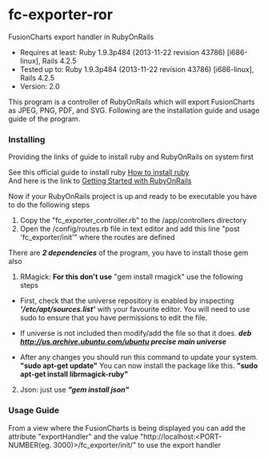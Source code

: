 # fc-exporter-ror
FusionCharts export handler in RubyOnRails

* Requires at least: Ruby 1.9.3p484 (2013-11-22 revision 43786) [i686-linux], Rails 4.2.5
* Tested up to: Ruby 1.9.3p484 (2013-11-22 revision 43786) [i686-linux], Rails 4.2.5
* Version: 2.0

This program is a controller of RubyOnRails which will export FusionCharts as JPEG, PNG, PDF, and SVG. Following are the installation guide and usage guide of the program.

### Installing
  Providing the links of guide to install ruby and RubyOnRails on system first
  
  See this official guide to install ruby [How to install ruby](https://www.ruby-lang.org/en/documentation/installation/)    
  And here is the link to [Getting Started with RubyOnRails](http://guides.rubyonrails.org/getting_started.html)
  
  Now if your RubyOnRails project is up and ready to be executable you have to do the following steps
  
1.  Copy the "fc_exporter_controller.rb" to the <root>/app/controllers directory
2.  Open the <root>/config/routes.rb file in text editor and add this line "post 'fc_exporter/init'" where the routes are defined

There are **_2 dependencies_** of the program, you have to install those gem also
  
1. RMagick: **For this don't use** "gem install rmagick" use the following steps

  - First, check that the universe repository is enabled by inspecting **_'/etc/apt/sources.list'_** with your favourite editor.
  You will need to use sudo to ensure that you have permissions to edit the file.

  - If universe is not included then modify/add the file so that it does.
  **_deb http://us.archive.ubuntu.com/ubuntu precise main universe_**
 
  - After any changes you should run this command to update your system.
   **"sudo apt-get update"**
  You can now install the package like this.
  **"sudo apt-get install librmagick-ruby"**
 
2. Json: just use **_"gem install json"_** 


### Usage Guide

From a view where the FusionCharts is being displayed you can add the attribute "exportHandler" and the value "http://localhost:<PORT-NUMBER(eg. 3000)>/fc_exporter/init/" to use the export handler

